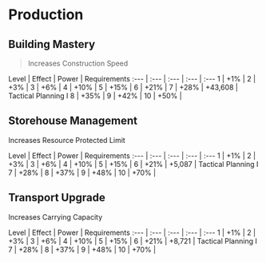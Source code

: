 <!-- TITLE: Research -->

# Production
## Building Mastery

> Increases Construction Speed

Level | Effect | Power | Requirements
:--- | :--- | :--- | :--- | :---
1 | +1% |
2 | +3% |
3 | +6% |
4 | +10% |
5 | +15% |
6 | +21% |
7 | +28% | +43,608 | Tactical Planning I 
8 | +35% |
9 | +42% |
10 | +50% |

## Storehouse Management

Increases Resource Protected Limit

Level | Effect | Power | Requirements
:--- | :--- | :--- | :--- | :---
1 | +1% |
2 | +3% |
3 | +6% |
4 | +10% |
5 | +15% |
6 | +21% | +5,087 | Tactical Planning I
7 | +28% |
8 | +37% |
9 | +48% |
10 | +70% |

## Transport Upgrade

Increases Carrying Capacity

Level | Effect | Power | Requirements
:--- | :--- | :--- | :--- | :---
1 | +1% |
2 | +3% |
3 | +6% |
4 | +10% |
5 | +15% |
6 | +21% | +8,721 | Tactical Planning I
7 | +28% |
8 | +37% |
9 | +48% |
10 | +70% |